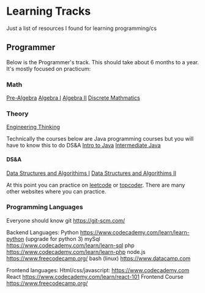 # Learning Tracks
Just a list of resources I found for learning programming/cs

## Programmer
Below is the Programmer's track. This should take about 6 months to a year. It's mostly focused on practicum:

### Math
[Pre-Algebra](www.khanacademy.com)
[Algebra I](www.khanacademy.com)
[Algebra II](www.khanacademy.com)
[Discrete Mathmatics](https://www.youtube.com/watch?v=A3Ffwsnad0k&list=PLl-gb0E4MII28GykmtuBXNUNoej-vY5Rz)

### Theory
[Engineering Thinking](https://www.edx.org/cs50)

Technically the courses below are Java programming courses but you will have to know this to do DS&A
[Intro to Java](https://www.codecademy.com/learn/learn-java)
[Intermediate Java](https://www.codecademy.com/learn/learn-intermediate-java)


#### DS&A
[Data Structures and Algorithims I](https://www.coursera.org/learn/algorithms-part1)
[Data Structures and Algorithims II](https://www.coursera.org/learn/algorithms-part2)
 
 

At this point you can practice on [leetcode](https://leetcode.com/) or [topcoder](https://www.topcoder.com). There are many other websites where you can practice.

### Programming Languages
Everyone should know git https://git-scm.com/

Backend Languages:
Python https://www.codecademy.com/learn/learn-python (upgrade for python 3)
mySql https://www.codecademy.com/learn/learn-sql
php https://www.codecademy.com/learn/learn-php
node.js https://www.freecodecamp.org/
bash (linux) https://www.datacamp.com 

Frontend languages:
Html/css/javascript: https://www.codecademy.com
React https://www.codecademy.com/learn/react-101
Frontend Course https://www.freecodecamp.org/

